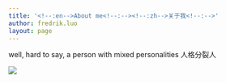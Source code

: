```yaml
---
title: '<!--:en-->About me<!--:--><!--:zh-->关于我<!--:-->'
author: fredrik.luo
layout: page
---
```

<!--:en-->well, hard to say, a person with mixed personalities

<!--:-->

<!--:zh-->人格分裂人

<!--:-->

<div class="pvc_clear">
</div>

<p id="pvc_stats_10" class="pvc_stats " element-id="10">
  <img src="http://www.fredrik-luo.com/blog/wp-content/plugins/page-views-count/ajax-loader.gif" border=0 />
</p>

<div class="pvc_clear">
</div>